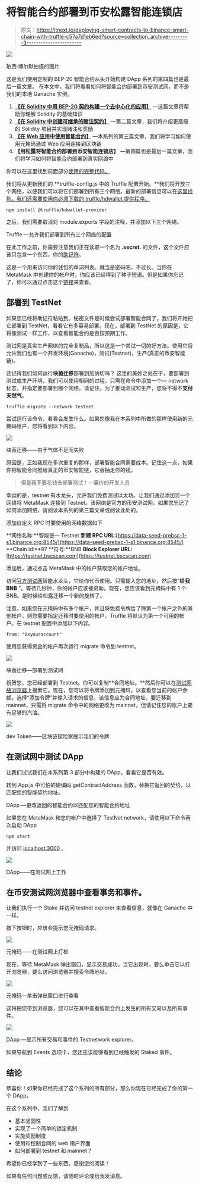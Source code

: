 # 将智能合约部署到币安松露智能连锁店

> 原文：<https://itnext.io/deploying-smart-contracts-to-binance-smart-chain-with-truffle-c57a7d1eb6ed?source=collection_archive---------3----------------------->

![](img/4ae80a4ff2c14b8626bd9fdf97be0072.png)

珀西·博尔默拍摄的图片

这是我们使用定制的 BEP-20 智能合约从头开始构建 DApp 系列的第四篇也是最后一篇文章。
在本文中，我们将看看如何将智能合约部署到币安测试网，而不是我们的本地 Ganache 实例。

1.  [**【在 Solidity 中用 BEP-20 契约构建一个去中心化的应用】**](https://medium.com/@percybolmer1/building-a-decentralized-application-with-bep-20-contract-in-solidity-d2c066447aa6) —这篇文章将帮助你理解 Solidity 的基础知识
2.  [**【在 Solidity 中创建可继承的赌注契约】**](https://medium.com/@percybolmer1/creating-a-inheritable-staking-contract-in-solidity-7804ae2d7a32) —第二篇文章，我们将介绍更高级的 Solidity 项目并实现赌注和奖励
3.  [**【在 Web 应用中使用智能合约】**](https://medium.com/@percybolmer1/using-a-smart-contract-in-an-web-application-78432ed68527) —本系列的第三篇文章，我们将学习如何使用元掩码通过 Web 应用连接到区块链
4.  **【用松露将智能合约部署到币安智能连锁店】** —第四篇也是最后一篇文章，我们将学习如何将智能合约部署到真实网络中

你可以在这里找到前面部分[使用的完整代码。](https://github.com/percybolmer/DevToken/tree/dapp)

我们将从更新我们的 **truffle-config.js 中的 Truffle 配置开始。**我们将开放三个网络，以便我们可以将它们部署到所有三个网络。最新的部署信息可以在[这里找到。我们还需要使用你必须下载的 truffle/hdwallet 提供程序。](https://docs.binance.org/smart-chain/developer/deploy/truffle.html)

```
npm install @truffle/hdwallet-provider
```

之后，我们需要取消对 module.exports 字段的注释，并添加以下三个网络。

Truffle —允许我们部署到所有三个网络的配置

在此工作之前，你需要注意我们正在读取一个名为 **.secret.** 的文件，这个文件应该只包含一个东西，你的[助记符](https://academy.binance.com/en/glossary/seed-phrase)。

这是一个用来访问你的钱包的单词列表。就当是密码吧，不过长。当你在 MetaMask 中创建你的帐户时，你应该已经得到了种子短语。但是如果你忘记了，你可以通过点击这个[链接](https://metamask.zendesk.com/hc/en-us/articles/360015290032-How-to-reveal-your-Seed-Phrase-Secret-Recovery-Phrase)来查看。

## 部署到 TestNet

如果您已经将助记符粘贴到。秘密文件是时候尝试部署智能合同了。我们将开始把它部署到 TestNet，看看它有多容易部署。现在，部署到 TestNet 的原因是，它将像测试一样工作，以查看智能合约是否按预期工作。

测试网是真实生产网络的完全复制品，所以这是一个尝试一切的好方法。使用它将允许我们也有一个开发环境(Ganache)，测试(Testnet)，生产(真正的币安智能链)。

还记得我们如何运行**块菌迁移**部署到加纳切吗？
这里的美妙之处在于，要部署到测试或生产环境，我们可以使用相同的过程，只需在命令中添加一个— network 标志，并指定要部署到哪个网络。请记住，为了推动测试和生产，您将不得不**支付天然气**。

```
truffle migrate --network testnet
```

尝试运行该命令，看看会发生什么。如果您像我在本系列中所做的那样使用新的元掩码帐户，您将看到以下内容。

![](img/cacab563989d5653825287f207b4268e.png)

块菌迁移——由于气体不足而失败

原因是，正如我现在多次重复的那样，部署智能合同需要成本。记住这一点，如果你把智能合同推给真正的币安智能链，它会抽走你的钱。

> 但是我不要花钱去部署测试！—廉价的开发人员

幸运的是，testnet 有水龙头，允许我们免费测试以太坊。让我们通过添加另一个网络将 MetaMask 连接到 Testnet。该网络是官方的币安测试网。如果您忘记了如何添加网络，请阅读本系列的第三篇文章或阅读此处的。

添加自定义 RPC 时要使用的网络数据如下

**网络名称:**智能链— Testnet
**新建 RPC URL:**[https://data-seed-prebsc-1-s1.binance.org:8545/](https://data-seed-prebsc-1-s1.binance.org:8545/)
**Chain id:**97
**符号:**BNB
**Block Explorer URL:**[https://testnet.bscscan.com](https://testnet.bscscan.com)

添加后，通过点击 MetaMask 中的帐户获取您的帐户地址。

访问[官方测试网](https://testnet.binance.org/faucet-smart)智能水龙头，它给你代币使用。只需输入您的地址，然后按“**给我 BNB** ”。等待几秒钟，你的帐户应该被资助。现在，您应该看到元掩码中有 1 个 BNB。是时候给松露迁移一个新的旋转了。

注意。如果您在元掩码中有多个帐户，并且将免费令牌给了除第一个帐户之外的其他帐户，则您需要指定迁移时要使用的帐户。Truffle 将默认为第一个可用的帐户。在 testnet 配置中添加以下内容。

```
from: "0xyouraccount"
```

使用您获得资金的帐户再次运行 migrate 命令到 testnet。

![](img/9590e037a00ed9f4a56c8eacbb58822c.png)

块菌迁移—部署到测试网

祝贺您，您已经部署到 Testnet。你可以复制**合同地址。**然后你可以在[测试网络浏览器](https://testnet.bscscan.com/token/0x083863013a6b34a4a265eb6ff696daf35071c48e#balances)上搜索它。现在，您可以将令牌添加到元掩码，以查看您当前的帐户余额。选择“添加令牌”并输入请求的信息，该信息应为合同地址。要迁移到 mainnet，只需将 migrate 命令中的网络更改为 mainnet，但请记住您的帐户上要有足够的汽油。

![](img/880fc710ce5e9f648854147948d1e9f7.png)

dev Token——区块链探险家展示我们的令牌

## 在测试网中测试 DApp

让我们试试我们在本系列第 3 部分中构建的 DApp，看看它是否有效。

转到 App.js 中可怕的硬编码 getContractAddress 函数，替换它返回的契约，以匹配您的智能契约地址。

DApp —更改返回的智能合约以匹配您的智能合约地址

如果您在 MetaMask 和您的帐户中选择了 TestNet network，请使用以下命令再次启动 DApp

```
npm start
```

并访问 [localhost:3000](http://localhost:3000/dashboard) 。

![](img/6377d1fe17099ad6a9a6ae455b0492da.png)

DApp——在测试网上工作

## 在币安测试网浏览器中查看事务和事件。

让我们执行一个 Stake 并访问 testnet explorer 来查看信息，就像在 Ganache 中一样。

按下按钮时，应该会提示您元掩码请求。

![](img/99f571aceccc1aa19c20623c46341d6b.png)

元掩码——在测试网上打桩

现在，等待 MetaMask 弹出窗口，显示交易成功。当它出现时，要么单击它以打开浏览器，要么访问浏览器并搜索令牌地址。

![](img/5cf6fb9cbc9369eb06d757f13cf7e227.png)

元掩码—单击弹出窗口进行查看

这将把您带到浏览器，您可以在其中查看智能合约上发生的所有交易以及所有事件。

![](img/832655d9397c881e2d5293234d767291.png)

DApp —显示所有交易和事件的 Testnetwork explorer。

如果导航到 Events 选项卡，您还应该能够看到已经触发的 Staked 事件。

## 结论

恭喜你！如果你已经完成了这个系列的所有部分，那么你现在已经完成了你的第一个 DApp。

在这个系列中，我们了解到

*   基本坚固性
*   实现了一个简单的锁定机制
*   实施奖励制度
*   使用和控制合同的 web 用户界面
*   如何部署到 testnet 和 mainnet？

希望你已经学到了一些东西。感谢您的阅读！

如果有任何问题或反馈，请随时评论或给我发消息。
